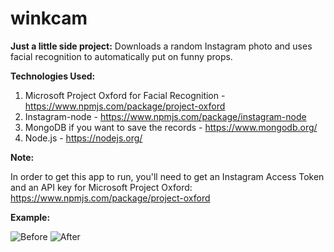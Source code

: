 # winkcam
**Just a little side project:**
Downloads a random Instagram photo and uses facial recognition to automatically put on funny props.

**Technologies Used:**

1. Microsoft Project Oxford for Facial Recognition - https://www.npmjs.com/package/project-oxford
2. Instagram-node - https://www.npmjs.com/package/instagram-node
3. MongoDB if you want to save the records - https://www.mongodb.org/
4. Node.js - https://nodejs.org/

**Note:**

In order to get this app to run, you'll need to get an Instagram Access Token and an API key for Microsoft Project Oxford: https://www.npmjs.com/package/project-oxford

**Example:**

![Before](http://i.imgur.com/nIGeu4q.png?1)   ![After](http://i.imgur.com/5zG9z54.png?1)

